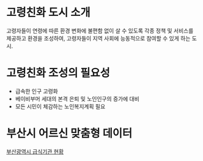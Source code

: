 # 고령친화 도시 소개
고령자들이 연령에 따른 환경 변화에 불편함 없이 살 수 있도록 각종 정책 및 서비스를 제공하고 환경을 조성하여, 고령자들이 지역 사회에 능동적으로 참여할 수 있게 하는 도시.

# 고령친화 조성의 필요성
- 급속한 인구 고령화
- 베이비부머 세대의 본격 은퇴 및 노인인구의 증가에 대비
- 모든 시민이 체감하는 노인복지계획 필요

# 부산시 어르신 맞춤형 데이터
[부산광역시 급식기관 현황](http://data.busan.go.kr/dataSet/detail.nm?publicdatapk=3076438&contentId=10)
